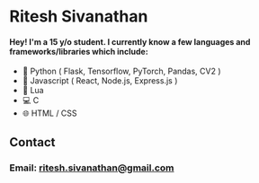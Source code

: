 # Ritesh Sivanathan
#### Hey! I'm a 15 y/o student. I currently know a few languages and frameworks/libraries which include:
- 🐍 Python ( Flask, Tensorflow, PyTorch, Pandas, CV2 )
- 📜 Javascript ( React, Node.js, Express.js )
- 🔵 Lua
- 💻 C
- 🌐 HTML / CSS

## Contact
### Email: ritesh.sivanathan@gmail.com
